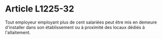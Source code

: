 # Article L1225-32

Tout employeur employant plus de cent salariées peut être mis en demeure d'installer dans son établissement ou à proximité des locaux dédiés à l'allaitement.